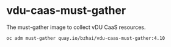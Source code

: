 # vdu-caas-must-gather

The must-gather image to collect vDU CaaS resources.

```shell
oc adm must-gather quay.io/bzhai/vdu-caas-must-gather:4.10
```
